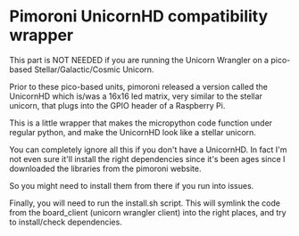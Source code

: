 Pimoroni UnicornHD compatibility wrapper 
========================================

This part is NOT NEEDED if you are running the Unicorn Wrangler
on a pico-based Stellar/Galactic/Cosmic Unicorn.

Prior to these pico-based units, pimoroni released a version
called the UnicornHD which is/was a 16x16 led matrix, very
similar to the stellar unicorn, that plugs into the GPIO header
of a Raspberry Pi.

This is a little wrapper that makes the micropython code function
under regular python, and make the UnicornHD look like a stellar
unicorn.

You can completely ignore all this if you don't have a UnicornHD.
In fact I'm not even sure it'll install the right dependencies
since it's been ages since I downloaded the libraries from the
pimoroni website.

So you might need to install them from there if you run into
issues.

Finally, you will need to run the install.sh script. This will
symlink the code from the board_client (unicorn wrangler client)
into the right places, and try to install/check dependencies.



